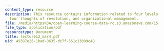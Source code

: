```yaml
---
content_type: resource
description: This resource contains information related to four levels of quality,
  four thoughts of revolution, and organizational management.
file: /media/https%3A/open-learning-course-data-rc.s3.amazonaws.com/15-760a-operations-management-spring-2002/49387e261bad0635dc7f561c13009c48_lecture12_mar4.pdf
file_type: application/pdf
resourcetype: Document
title: lecture12_mar4.pdf
uid: 49387e26-1bad-0635-dc7f-561c13009c48
---
```

